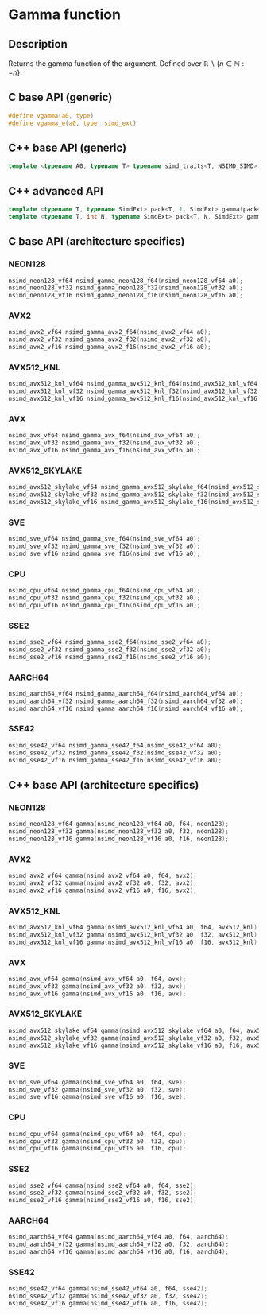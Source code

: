 <!--

Copyright (c) 2019 Agenium Scale

Permission is hereby granted, free of charge, to any person obtaining a copy
of this software and associated documentation files (the "Software"), to deal
in the Software without restriction, including without limitation the rights
to use, copy, modify, merge, publish, distribute, sublicense, and/or sell
copies of the Software, and to permit persons to whom the Software is
furnished to do so, subject to the following conditions:

The above copyright notice and this permission notice shall be included in all
copies or substantial portions of the Software.

THE SOFTWARE IS PROVIDED "AS IS", WITHOUT WARRANTY OF ANY KIND, EXPRESS OR
IMPLIED, INCLUDING BUT NOT LIMITED TO THE WARRANTIES OF MERCHANTABILITY,
FITNESS FOR A PARTICULAR PURPOSE AND NONINFRINGEMENT. IN NO EVENT SHALL THE
AUTHORS OR COPYRIGHT HOLDERS BE LIABLE FOR ANY CLAIM, DAMAGES OR OTHER
LIABILITY, WHETHER IN AN ACTION OF CONTRACT, TORT OR OTHERWISE, ARISING FROM,
OUT OF OR IN CONNECTION WITH THE SOFTWARE OR THE USE OR OTHER DEALINGS IN THE
SOFTWARE.

-->

# Gamma function

## Description

Returns the gamma function of the argument. Defined over $ℝ∖\{n∈ℕ:-n\}$.

## C base API (generic)

```c
#define vgamma(a0, type)
#define vgamma_e(a0, type, simd_ext)
```

## C++ base API (generic)

```c++
template <typename A0, typename T> typename simd_traits<T, NSIMD_SIMD>::simd_vector gamma(A0 a0, T);
```

## C++ advanced API

```c++
template <typename T, typename SimdExt> pack<T, 1, SimdExt> gamma(pack<T, 1, SimdExt> const& a0);
template <typename T, int N, typename SimdExt> pack<T, N, SimdExt> gamma(pack<T, N, SimdExt> const& a0);
```

## C base API (architecture specifics)

### NEON128

```c
nsimd_neon128_vf64 nsimd_gamma_neon128_f64(nsimd_neon128_vf64 a0);
nsimd_neon128_vf32 nsimd_gamma_neon128_f32(nsimd_neon128_vf32 a0);
nsimd_neon128_vf16 nsimd_gamma_neon128_f16(nsimd_neon128_vf16 a0);
```

### AVX2

```c
nsimd_avx2_vf64 nsimd_gamma_avx2_f64(nsimd_avx2_vf64 a0);
nsimd_avx2_vf32 nsimd_gamma_avx2_f32(nsimd_avx2_vf32 a0);
nsimd_avx2_vf16 nsimd_gamma_avx2_f16(nsimd_avx2_vf16 a0);
```

### AVX512_KNL

```c
nsimd_avx512_knl_vf64 nsimd_gamma_avx512_knl_f64(nsimd_avx512_knl_vf64 a0);
nsimd_avx512_knl_vf32 nsimd_gamma_avx512_knl_f32(nsimd_avx512_knl_vf32 a0);
nsimd_avx512_knl_vf16 nsimd_gamma_avx512_knl_f16(nsimd_avx512_knl_vf16 a0);
```

### AVX

```c
nsimd_avx_vf64 nsimd_gamma_avx_f64(nsimd_avx_vf64 a0);
nsimd_avx_vf32 nsimd_gamma_avx_f32(nsimd_avx_vf32 a0);
nsimd_avx_vf16 nsimd_gamma_avx_f16(nsimd_avx_vf16 a0);
```

### AVX512_SKYLAKE

```c
nsimd_avx512_skylake_vf64 nsimd_gamma_avx512_skylake_f64(nsimd_avx512_skylake_vf64 a0);
nsimd_avx512_skylake_vf32 nsimd_gamma_avx512_skylake_f32(nsimd_avx512_skylake_vf32 a0);
nsimd_avx512_skylake_vf16 nsimd_gamma_avx512_skylake_f16(nsimd_avx512_skylake_vf16 a0);
```

### SVE

```c
nsimd_sve_vf64 nsimd_gamma_sve_f64(nsimd_sve_vf64 a0);
nsimd_sve_vf32 nsimd_gamma_sve_f32(nsimd_sve_vf32 a0);
nsimd_sve_vf16 nsimd_gamma_sve_f16(nsimd_sve_vf16 a0);
```

### CPU

```c
nsimd_cpu_vf64 nsimd_gamma_cpu_f64(nsimd_cpu_vf64 a0);
nsimd_cpu_vf32 nsimd_gamma_cpu_f32(nsimd_cpu_vf32 a0);
nsimd_cpu_vf16 nsimd_gamma_cpu_f16(nsimd_cpu_vf16 a0);
```

### SSE2

```c
nsimd_sse2_vf64 nsimd_gamma_sse2_f64(nsimd_sse2_vf64 a0);
nsimd_sse2_vf32 nsimd_gamma_sse2_f32(nsimd_sse2_vf32 a0);
nsimd_sse2_vf16 nsimd_gamma_sse2_f16(nsimd_sse2_vf16 a0);
```

### AARCH64

```c
nsimd_aarch64_vf64 nsimd_gamma_aarch64_f64(nsimd_aarch64_vf64 a0);
nsimd_aarch64_vf32 nsimd_gamma_aarch64_f32(nsimd_aarch64_vf32 a0);
nsimd_aarch64_vf16 nsimd_gamma_aarch64_f16(nsimd_aarch64_vf16 a0);
```

### SSE42

```c
nsimd_sse42_vf64 nsimd_gamma_sse42_f64(nsimd_sse42_vf64 a0);
nsimd_sse42_vf32 nsimd_gamma_sse42_f32(nsimd_sse42_vf32 a0);
nsimd_sse42_vf16 nsimd_gamma_sse42_f16(nsimd_sse42_vf16 a0);
```

## C++ base API (architecture specifics)

### NEON128

```c
nsimd_neon128_vf64 gamma(nsimd_neon128_vf64 a0, f64, neon128);
nsimd_neon128_vf32 gamma(nsimd_neon128_vf32 a0, f32, neon128);
nsimd_neon128_vf16 gamma(nsimd_neon128_vf16 a0, f16, neon128);
```

### AVX2

```c
nsimd_avx2_vf64 gamma(nsimd_avx2_vf64 a0, f64, avx2);
nsimd_avx2_vf32 gamma(nsimd_avx2_vf32 a0, f32, avx2);
nsimd_avx2_vf16 gamma(nsimd_avx2_vf16 a0, f16, avx2);
```

### AVX512_KNL

```c
nsimd_avx512_knl_vf64 gamma(nsimd_avx512_knl_vf64 a0, f64, avx512_knl);
nsimd_avx512_knl_vf32 gamma(nsimd_avx512_knl_vf32 a0, f32, avx512_knl);
nsimd_avx512_knl_vf16 gamma(nsimd_avx512_knl_vf16 a0, f16, avx512_knl);
```

### AVX

```c
nsimd_avx_vf64 gamma(nsimd_avx_vf64 a0, f64, avx);
nsimd_avx_vf32 gamma(nsimd_avx_vf32 a0, f32, avx);
nsimd_avx_vf16 gamma(nsimd_avx_vf16 a0, f16, avx);
```

### AVX512_SKYLAKE

```c
nsimd_avx512_skylake_vf64 gamma(nsimd_avx512_skylake_vf64 a0, f64, avx512_skylake);
nsimd_avx512_skylake_vf32 gamma(nsimd_avx512_skylake_vf32 a0, f32, avx512_skylake);
nsimd_avx512_skylake_vf16 gamma(nsimd_avx512_skylake_vf16 a0, f16, avx512_skylake);
```

### SVE

```c
nsimd_sve_vf64 gamma(nsimd_sve_vf64 a0, f64, sve);
nsimd_sve_vf32 gamma(nsimd_sve_vf32 a0, f32, sve);
nsimd_sve_vf16 gamma(nsimd_sve_vf16 a0, f16, sve);
```

### CPU

```c
nsimd_cpu_vf64 gamma(nsimd_cpu_vf64 a0, f64, cpu);
nsimd_cpu_vf32 gamma(nsimd_cpu_vf32 a0, f32, cpu);
nsimd_cpu_vf16 gamma(nsimd_cpu_vf16 a0, f16, cpu);
```

### SSE2

```c
nsimd_sse2_vf64 gamma(nsimd_sse2_vf64 a0, f64, sse2);
nsimd_sse2_vf32 gamma(nsimd_sse2_vf32 a0, f32, sse2);
nsimd_sse2_vf16 gamma(nsimd_sse2_vf16 a0, f16, sse2);
```

### AARCH64

```c
nsimd_aarch64_vf64 gamma(nsimd_aarch64_vf64 a0, f64, aarch64);
nsimd_aarch64_vf32 gamma(nsimd_aarch64_vf32 a0, f32, aarch64);
nsimd_aarch64_vf16 gamma(nsimd_aarch64_vf16 a0, f16, aarch64);
```

### SSE42

```c
nsimd_sse42_vf64 gamma(nsimd_sse42_vf64 a0, f64, sse42);
nsimd_sse42_vf32 gamma(nsimd_sse42_vf32 a0, f32, sse42);
nsimd_sse42_vf16 gamma(nsimd_sse42_vf16 a0, f16, sse42);
```